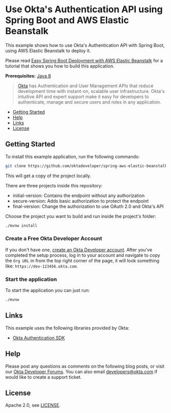 # Use Okta's Authentication API using Spring Boot and AWS Elastic Beanstalk



This example shows how to use Okta's Authentication API with Spring Boot, using AWS Elastic Beanstalk to deploy it.

Please read [Easy Spring Boot Deployment with AWS Elastic Beanstalk](https://developer.okta.com/blog/2019/08/07/deploy-a-spring-boot-app-with-aws-elastic-beanstalk) for a tutorial that shows you how to build this application.

**Prerequisites:** [Java 8](http://www.oracle.com/technetwork/java/javase/downloads/jdk8-downloads-2133151.html)

> [Okta](https://developer.okta.com/) has Authentication and User Management APIs that reduce development time with instant-on, scalable user infrastructure. Okta's intuitive API and expert support make it easy for developers to authenticate, manage and secure users and roles in any application.

* [Getting Started](#getting-started)
* [Help](#help)
* [Links](#links)
* [License](#license)

## Getting Started

To install this example application, run the following commands:

```bash
git clone https://github.com/oktadeveloper/spring-aws-elastic-beanstalk.git
```

This will get a copy of the project locally. 

There are three projects inside this repository:

* initial-version: Contains the endpoint without any authorization
* secure-version: Adds basic authorization to protect the endpoint
* final-version: Change the authorization to use OAuth 2.0 and Okta's API

Choose the project you want to build and run inside the project's folder:

```bash
./mvnw install
```


### Create a Free Okta Developer Account

If you don't have one, [create an Okta Developer account](https://developer.okta.com/signup/). After you've completed the setup process, log in to your account and navigate to copy the `Org URL` in from the top right corner of the page, it will look something like: `https://dev-123456.okta.com`.

### Start the application

To start the application you can just run:

```bash
./mvnw
```

## Links

This example uses the following libraries provided by Okta:

* [Okta Authentication SDK](https://github.com/okta/okta-auth-java)

## Help

Please post any questions as comments on the following blog posts, or visit our [Okta Developer Forums](https://devforum.okta.com/). You can also email developers@okta.com if would like to create a support ticket.

## License

Apache 2.0, see [LICENSE](LICENSE).

